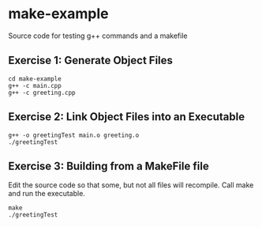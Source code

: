 # make-example
Source code for testing g++ commands and a makefile

## Exercise 1: Generate Object Files
   ```
   cd make-example
   g++ -c main.cpp
   g++ -c greeting.cpp
   ```

## Exercise 2: Link Object Files into an Executable
   ```
   g++ -o greetingTest main.o greeting.o
   ./greetingTest
   ```
   
## Exercise 3: Building from a MakeFile file
Edit the source code so that some, but not all files will recompile. Call make and run the executable.
   ```
   make
   ./greetingTest
   ```